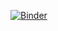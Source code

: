 [![Binder](https://mybinder.org/badge_logo.svg)](https://mybinder.org/v2/gh/CourseChat/2024-DFOS-Curriculum/main)
